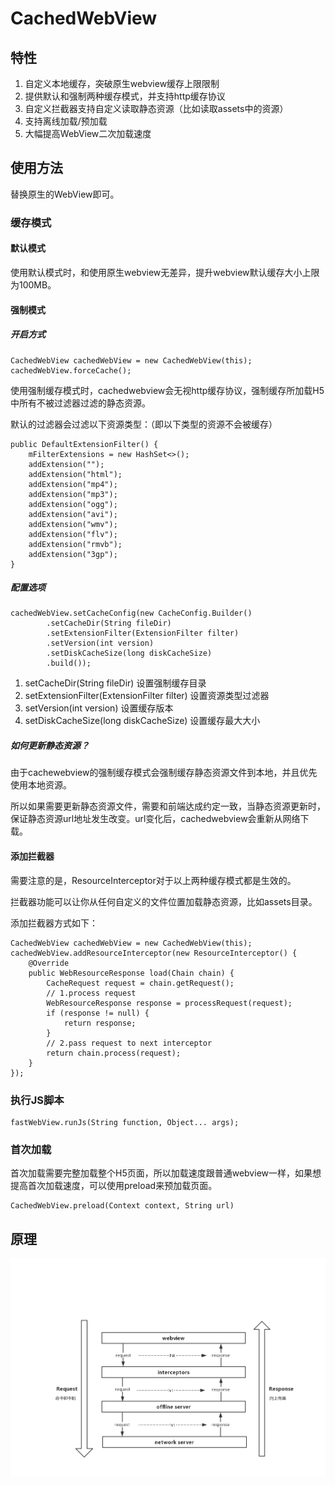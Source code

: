 # CachedWebView
## 特性

1. 自定义本地缓存，突破原生webview缓存上限限制
2. 提供默认和强制两种缓存模式，并支持http缓存协议
3. 自定义拦截器支持自定义读取静态资源（比如读取assets中的资源）
4. 支持离线加载/预加载
5. 大幅提高WebView二次加载速度

## 使用方法
替换原生的WebView即可。

### 缓存模式

#### 默认模式

使用默认模式时，和使用原生webview无差异，提升webview默认缓存大小上限为100MB。

#### 强制模式

##### 开启方式

```
CachedWebView cachedWebView = new CachedWebView(this);
cachedWebView.forceCache();
```

使用强制缓存模式时，cachedwebview会无视http缓存协议，强制缓存所加载H5中所有不被过滤器过滤的静态资源。

默认的过滤器会过滤以下资源类型：（即以下类型的资源不会被缓存）

```
public DefaultExtensionFilter() {
    mFilterExtensions = new HashSet<>();
    addExtension("");
    addExtension("html");
    addExtension("mp4");
    addExtension("mp3");
    addExtension("ogg");
    addExtension("avi");
    addExtension("wmv");
    addExtension("flv");
    addExtension("rmvb");
    addExtension("3gp");
}
```

##### 配置选项

```
cachedWebView.setCacheConfig(new CacheConfig.Builder()
        .setCacheDir(String fileDir)
        .setExtensionFilter(ExtensionFilter filter)
        .setVersion(int version)
        .setDiskCacheSize(long diskCacheSize)
        .build());
```

1. setCacheDir(String fileDir) 设置强制缓存目录
2. setExtensionFilter(ExtensionFilter filter) 设置资源类型过滤器
3. setVersion(int version) 设置缓存版本
4. setDiskCacheSize(long diskCacheSize) 设置缓存最大大小

##### 如何更新静态资源？

由于cachewebview的强制缓存模式会强制缓存静态资源文件到本地，并且优先使用本地资源。

所以如果需要更新静态资源文件，需要和前端达成约定一致，当静态资源更新时，保证静态资源url地址发生改变。url变化后，cachedwebview会重新从网络下载。

#### 添加拦截器

需要注意的是，ResourceInterceptor对于以上两种缓存模式都是生效的。

拦截器功能可以让你从任何自定义的文件位置加载静态资源，比如assets目录。

添加拦截器方式如下：

```
CachedWebView cachedWebView = new CachedWebView(this);
cachedWebView.addResourceInterceptor(new ResourceInterceptor() {
    @Override
    public WebResourceResponse load(Chain chain) {
    	CacheRequest request = chain.getRequest();
    	// 1.process request	
    	WebResourceResponse response = processRequest(request);
    	if (response != null) {
    		return response;
    	}
    	// 2.pass request to next interceptor
        return chain.process(request);
    }
});
```

### 执行JS脚本

```
fastWebView.runJs(String function, Object... args);
```

### 首次加载
首次加载需要完整加载整个H5页面，所以加载速度跟普通webview一样，如果想提高首次加载速度，可以使用preload来预加载页面。
```
CachedWebView.preload(Context context, String url)
```

## 原理

![readme](readme.png)
